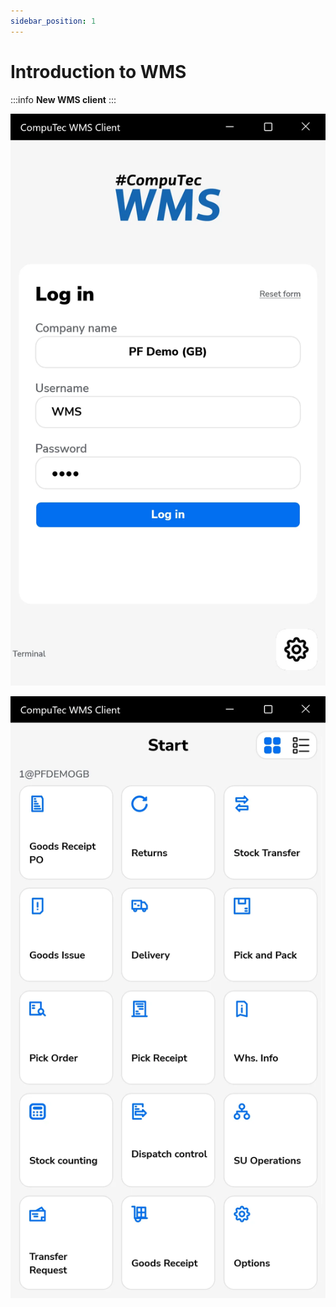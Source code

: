 ```yaml
---
sidebar_position: 1
---
```


# Introduction to WMS

:::info
    **New WMS client**
:::

![WMS](./media/index/wmslogin-01.webp)

![WMS](./media/index/mainmenu-02.webp)
